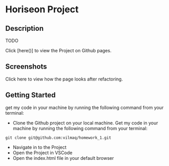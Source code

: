 # Horiseon Project 
## Description 

TODO 

Click [here()] to view the Project on Github pages. 

## Screenshots
 Click here to view how the page looks after refactoring. 


 ## Getting Started 

 get my code in your machine by running the following command from your terminal:

 - Clone the Github project on your local machine. Get my code in your machine by running the following command from your terminal:
  
```
git clone git@github.com:vilmaq/homework_1.git
```
 - Navigate in to the Project
 - Open the Project in VSCode 
 - Open the index.html file in your default browser 
 

